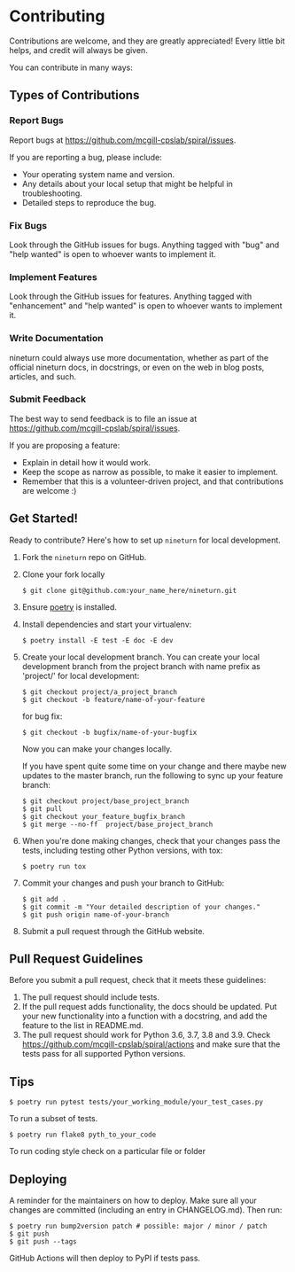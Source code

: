 # Contributing

Contributions are welcome, and they are greatly appreciated! Every little bit
helps, and credit will always be given.

You can contribute in many ways:

## Types of Contributions

### Report Bugs

Report bugs at https://github.com/mcgill-cpslab/spiral/issues.

If you are reporting a bug, please include:

* Your operating system name and version.
* Any details about your local setup that might be helpful in troubleshooting.
* Detailed steps to reproduce the bug.

### Fix Bugs

Look through the GitHub issues for bugs. Anything tagged with "bug" and "help
wanted" is open to whoever wants to implement it.

### Implement Features

Look through the GitHub issues for features. Anything tagged with "enhancement"
and "help wanted" is open to whoever wants to implement it.

### Write Documentation

nineturn could always use more documentation, whether as part of the
official nineturn docs, in docstrings, or even on the web in blog posts,
articles, and such.

### Submit Feedback

The best way to send feedback is to file an issue at https://github.com/mcgill-cpslab/spiral/issues.

If you are proposing a feature:

* Explain in detail how it would work.
* Keep the scope as narrow as possible, to make it easier to implement.
* Remember that this is a volunteer-driven project, and that contributions
  are welcome :)

## Get Started!

Ready to contribute? Here's how to set up `nineturn` for local development.

1. Fork the `nineturn` repo on GitHub.
2. Clone your fork locally

    ```
    $ git clone git@github.com:your_name_here/nineturn.git
    ```

3. Ensure [poetry](https://python-poetry.org/docs/) is installed.
4. Install dependencies and start your virtualenv:

    ```
    $ poetry install -E test -E doc -E dev
    ```

5. Create your local development branch.
   You can create your local development branch from the project branch with name prefix as 'project/' for local development:

    ```
    $ git checkout project/a_project_branch
    $ git checkout -b feature/name-of-your-feature
    ```
    
    for bug fix:

    ```
    $ git checkout -b bugfix/name-of-your-bugfix
    ```

    Now you can make your changes locally.

    If you have spent quite some time on your change and there maybe new updates to the master branch, 
    run the following to sync up your feature branch:


    ```
    $ git checkout project/base_project_branch
    $ git pull
    $ git checkout your_feature_bugfix_branch
    $ git merge --no-ff  project/base_project_branch
    ```


6. When you're done making changes, check that your changes pass the
   tests, including testing other Python versions, with tox:

    ```
    $ poetry run tox
    ```

7. Commit your changes and push your branch to GitHub:

    ```
    $ git add .
    $ git commit -m "Your detailed description of your changes."
    $ git push origin name-of-your-branch
    ```

8. Submit a pull request through the GitHub website.

## Pull Request Guidelines

Before you submit a pull request, check that it meets these guidelines:

1. The pull request should include tests.
2. If the pull request adds functionality, the docs should be updated. Put
   your new functionality into a function with a docstring, and add the
   feature to the list in README.md.
3. The pull request should work for Python 3.6, 3.7, 3.8 and 3.9. Check
   https://github.com/mcgill-cpslab/spiral/actions
   and make sure that the tests pass for all supported Python versions.

## Tips

```
$ poetry run pytest tests/your_working_module/your_test_cases.py
```

To run a subset of tests.


```
$ poetry run flake8 pyth_to_your_code
```

To run coding style check on a particular file or folder

## Deploying

A reminder for the maintainers on how to deploy.
Make sure all your changes are committed (including an entry in CHANGELOG.md).
Then run:

```
$ poetry run bump2version patch # possible: major / minor / patch
$ git push
$ git push --tags
```

GitHub Actions will then deploy to PyPI if tests pass.
